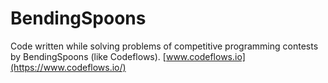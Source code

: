 # BendingSpoons

Code written while solving problems of competitive programming contests by BendingSpoons (like Codeflows).
[www.codeflows.io](https://www.codeflows.io/)
